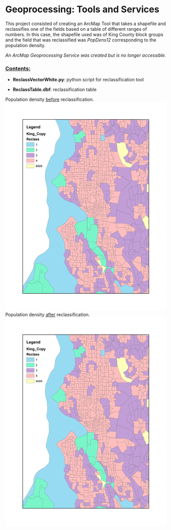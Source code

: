 # Geoprocessing: Tools and Services

This project consisted of creating an ArcMap Tool that takes a shapefile and reclassifies one of the fields based on a table of different ranges of numbers. In this case, the shapefile used was of King County block groups and the field that was reclassified was *PopDens12* corresponding to the population density. 

*An ArcMap Geoprocessing Service was created but is no longer accessible.*

### <u>Contents:</u>

- **ReclassVectorWhite.py**: python script for reclassification tool

- **ReclassTable.dbf**: reclassification table

Population density <u>before</u> reclassification.
![alt text](https://github.com/sheenawhite/Portfolio/blob/master/GeoprocessingToolsAndServices/SeattleReclassified.png "Before Reclassification")
Population density <u>after</u> reclassification.
![alt text](https://github.com/sheenawhite/Portfolio/blob/master/GeoprocessingToolsAndServices/SeattleReclassified.png "After Reclassification")